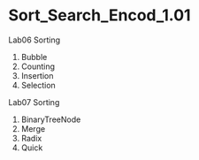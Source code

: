 # Sort_Search_Encod_1.01
Lab06 Sorting
  1.  Bubble
  2.  Counting
  3.  Insertion
  4.  Selection
 
 Lab07 Sorting
  1. BinaryTreeNode
  2. Merge
  3. Radix
  4. Quick
